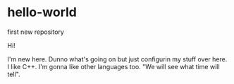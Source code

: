 # hello-world
first new repository

Hi!

I'm new here. Dunno what's going on but just configurin my stuff over here. I like C++. I'm gonna like other languages too. "We will see what time will tell".
